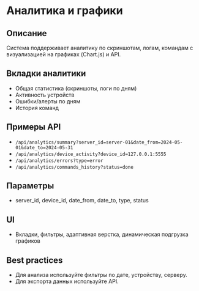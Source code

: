 # Аналитика и графики

## Описание

Система поддерживает аналитику по скриншотам, логам, командам с визуализацией на графиках (Chart.js) и API.

## Вкладки аналитики

- Общая статистика (скриншоты, логи по дням)
- Активность устройств
- Ошибки/алерты по дням
- История команд

## Примеры API

- `/api/analytics/summary?server_id=server-01&date_from=2024-05-01&date_to=2024-05-31`
- `/api/analytics/device_activity?device_id=127.0.0.1:5555`
- `/api/analytics/errors?type=error`
- `/api/analytics/commands_history?status=done`

## Параметры

- server_id, device_id, date_from, date_to, type, status

## UI

- Вкладки, фильтры, адаптивная верстка, динамическая подгрузка графиков

## Best practices

- Для анализа используйте фильтры по дате, устройству, серверу.
- Для экспорта данных используйте API.
